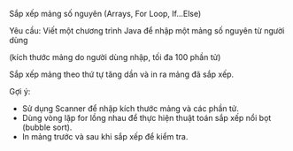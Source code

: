 Sắp xếp mảng số nguyên (Arrays, For Loop, If...Else)

Yêu cầu: Viết một chương trình Java để nhập một mảng số nguyên từ người dùng

(kích thước mảng do người dùng nhập, tối đa 100 phần tử)

Sắp xếp mảng theo thứ tự tăng dần và in ra mảng đã sắp xếp.

Gợi ý:

-   Sử dụng Scanner để nhập kích thước mảng và các phần tử.
-   Dùng vòng lặp for lồng nhau để thực hiện thuật toán sắp xếp nổi bọt (bubble sort).
-   In mảng trước và sau khi sắp xếp để kiểm tra.
